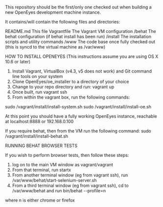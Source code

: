 This repository should be the first/only one checked out when building a new OpenEyes development machine instance.

It contains/will contain the following files and directories:

README.md	This file
Vagrantfile	The Vagrant VM configuration
/behat		The behat configuration (if behat install has been run)
/install        The installation scripts and utility commands
/www		The code base once fully checked out (this is syncd to the virtual machine as /var/www)


HOW TO INSTALL OPENEYES (This instructions assume you are using OS X 10.6 or later)

1. Install Vagrant, VirtualBox (v4.3, v5 does not work) and Git command line tools on your system
2. Clone OpenEyes/oe_installer to a directory of your choice
3. Change to your repo directory and run: vagrant up
4. Once built, run vagrant ssh
5. From within the vagrant box, run the following commands:

sudo /vagrant/install/install-system.sh
sudo /vagrant/install/install-oe.sh

At this point you should have a fully working OpenEyes instance, reachable at localhost:8888 or 192.168.0.100

If you require behat, then from the VM run the following command:
sudo /vagrant/install/install-behat.sh


RUNNING BEHAT BROWSER TESTS

If you wish to perform browser tests, then follow these steps:
1. log on to the main VM window as vagrant/vagrant
2. From that terminal, run startx
3. From another terminal window (eg from vagrant ssh), run /var/www/behat/start-selenium-server.sh
4. From a third terminal window (eg from vagrant ssh), cd to /var/www/behat and run bin/behat --profile=n

where n is either chrome or firefox

